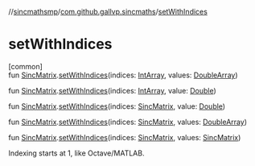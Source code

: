 //[sincmathsmp](../../index.md)/[com.github.gallvp.sincmaths](index.md)/[setWithIndices](set-with-indices.md)

# setWithIndices

[common]\
fun [SincMatrix](-sinc-matrix/index.md).[setWithIndices](set-with-indices.md)(indices: [IntArray](https://kotlinlang.org/api/latest/jvm/stdlib/kotlin/-int-array/index.html), values: [DoubleArray](https://kotlinlang.org/api/latest/jvm/stdlib/kotlin/-double-array/index.html))

fun [SincMatrix](-sinc-matrix/index.md).[setWithIndices](set-with-indices.md)(indices: [IntArray](https://kotlinlang.org/api/latest/jvm/stdlib/kotlin/-int-array/index.html), value: [Double](https://kotlinlang.org/api/latest/jvm/stdlib/kotlin/-double/index.html))

fun [SincMatrix](-sinc-matrix/index.md).[setWithIndices](set-with-indices.md)(indices: [SincMatrix](-sinc-matrix/index.md), value: [Double](https://kotlinlang.org/api/latest/jvm/stdlib/kotlin/-double/index.html))

fun [SincMatrix](-sinc-matrix/index.md).[setWithIndices](set-with-indices.md)(indices: [SincMatrix](-sinc-matrix/index.md), values: [DoubleArray](https://kotlinlang.org/api/latest/jvm/stdlib/kotlin/-double-array/index.html))

fun [SincMatrix](-sinc-matrix/index.md).[setWithIndices](set-with-indices.md)(indices: [SincMatrix](-sinc-matrix/index.md), values: [SincMatrix](-sinc-matrix/index.md))

Indexing starts at 1, like Octave/MATLAB.
